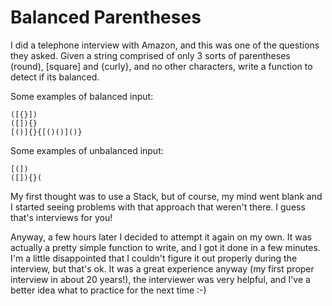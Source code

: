# Balanced Parentheses
I did a telephone interview with Amazon, and this was one of the questions they asked. Given a
string comprised of only 3 sorts of parentheses (round), [square] and {curly}, and no other
characters, write a function to detect if its balanced.

Some examples of balanced input:
```
([{}])
([]){}
[()]{}{[()()]()}
```
Some examples of unbalanced input:
```
[(])
([]){}(
```

My first thought was to use a Stack, but of course, my mind went blank and I started seeing
problems with that approach that weren't there. I guess that's interviews for you!

Anyway, a few hours later I decided to attempt it again on my own. It was actually a pretty
simple function to write, and I got it done in a few minutes. I'm a little disappointed that
I couldn't figure it out properly during the interview, but that's ok. It was a great
experience anyway (my first proper interview in about 20 years!), the interviewer was very
helpful, and I've a better idea what to practice for the next time :-)
